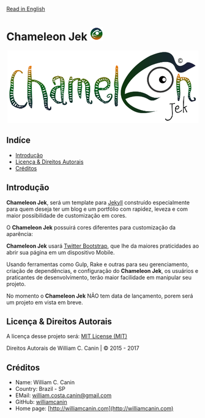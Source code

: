 [Read in English](https://github.com/williamcanin/chameleon-jek/blob/master/README-en_US.md)

# Chameleon Jek <img src="https://raw.githubusercontent.com/williamcanin/chameleon-jek/master/assets/images/avatar/out.png" alt="Chameleon Jek Logotype" width="7%" height="7%"/>

<p align="center">
  <img src="https://raw.githubusercontent.com/williamcanin/chameleon-jek/master/assets/images/preview/chameleon-jek-logotype.png" alt="Chameleon Jek Logotype" width="500px" height="55%"/>
</p>

## Indíce

* [Introdução](https://github.com/williamcanin/chameleon-jek/tree/master/#introdu%C3%A7%C3%A3o)
* [Licença & Direitos Autorais](https://github.com/williamcanin/chameleon-jek/tree/master/#licen%C3%A7a--direitos-autorais)
* [Créditos](https://github.com/williamcanin/chameleon-jek/tree/master/#cr%C3%89ditos)


## Introdução

**Chameleon Jek**, será um template para [Jekyll](http://jekyllrb.com) construído especialmente para quem deseja ter um blog e um portfólio com rapidez, leveza e com maior possibilidade de customização em cores.

O **Chameleon Jek** possuirá cores diferentes para customização da aparência:

**Chameleon Jek** usará [Twitter Bootstrap](http://getbootstrap.com), que lhe da maiores praticidades ao abrir sua página em um dispositivo Mobile.

Usando ferramentas como Gulp, Rake e outras para seu gerenciamento, criação de dependências, e configuração do **Chameleon Jek**, os usuários e praticantes de desenvolvimento, terão maior facilidade em manipular seu projeto. 

No momento o **Chameleon Jek** NÃO tem data de lançamento, porem será um projeto em vista em breve.

## Licença & Direitos Autorais

A licença desse projeto será: [MIT License (MIT)](https://opensource.org/licenses/MIT)

Direitos Autorais de William C. Canin | © 2015 - 2017

## Créditos

* Name: William C. Canin 
* Country: Brazil - SP
* EMail: william.costa.canin@gmail.com    
* GitHub: [williamcanin](http://github.com/williamcanin)
* Home page: [http://williamcanin.com](http://williamcanin.com)
